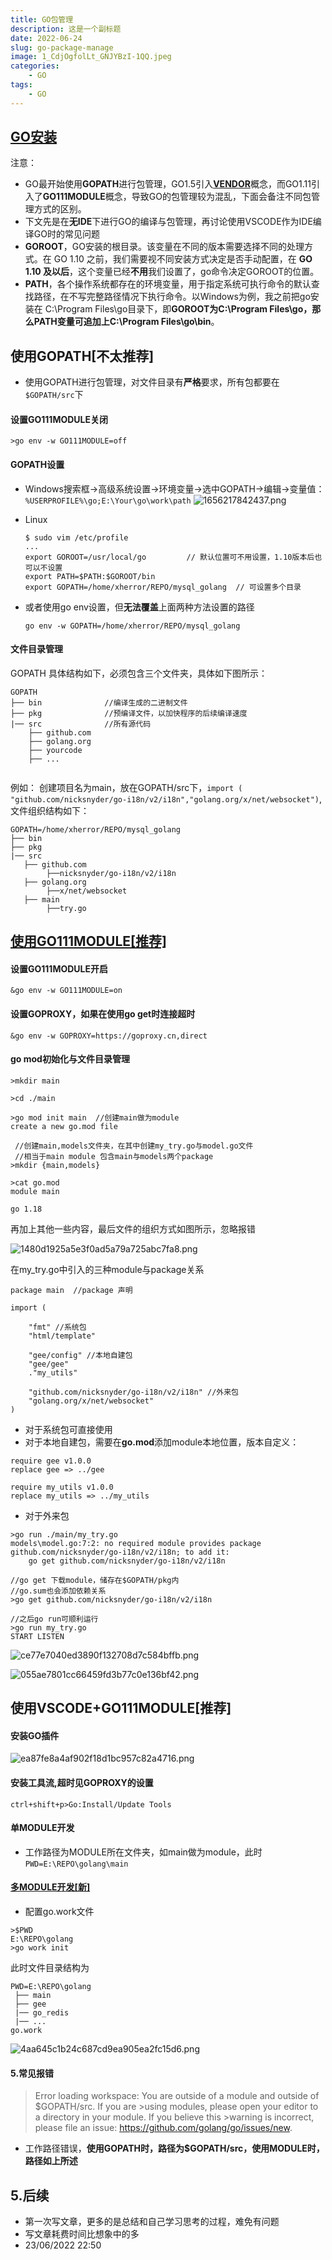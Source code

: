 ```yaml
---
title: GO包管理
description: 这是一个副标题
date: 2022-06-24
slug: go-package-manage
image: 1_CdjOgfolLt_GNJYBzI-1QQ.jpeg
categories:
    - GO
tags:
    - GO
---
```



 ## [GO安装](https://zhuanlan.zhihu.com/p/62148085)
 注意：
 *  GO最开始使用**GOPATH**进行包管理，GO1.5引入[**VENDOR**](https://zhuanlan.zhihu.com/p/374044583)概念，而GO1.11引入了**GO111MODULE**概念，导致GO的包管理较为混乱，下面会备注不同包管理方式的区别。
 *  下文先是在**无IDE**下进行GO的编译与包管理，再讨论使用VSCODE作为IDE编译GO时的常见问题
* **GOROOT**，GO安装的根目录。该变量在不同的版本需要选择不同的处理方式。在 GO 1.10 之前，我们需要视不同安装方式决定是否手动配置，在 **GO 1.10 及以后**，这个变量已经**不用**我们设置了，go命令决定GOROOT的位置。
* **PATH**，各个操作系统都存在的环境变量，用于指定系统可执行命令的默认查找路径，在不写完整路径情况下执行命令。以Windows为例，我之前把go安装在 C:\Program Files\go目录下，即**GOROOT为C:\Program Files\go，那么PATH变量可追加上C:\Program Files\go\bin**。


## 使用GOPATH[不太推荐]

* 使用GOPATH进行包管理，对文件目录有**严格**要求，所有包都要在`$GOPATH/src`下

#### 设置GO111MODULE关闭
```
>go env -w GO111MODULE=off
```


#### GOPATH设置

* Windows搜索框->高级系统设置->环境变量->选中GOPATH->编辑->变量值：`%USERPROFILE%\go;E:\Your\go\work\path`
![1656217842437.png](1656217842437.png)

* Linux
	```
	$ sudo vim /etc/profile
	...
	export GOROOT=/usr/local/go         // 默认位置可不用设置，1.10版本后也可以不设置
	export PATH=$PATH:$GOROOT/bin
	export GOPATH=/home/xherror/REPO/mysql_golang  // 可设置多个目录
	```
* 或者使用go env设置，但**无法覆盖**上面两种方法设置的路径
	```
	go env -w GOPATH=/home/xherror/REPO/mysql_golang
	```


#### 文件目录管理
GOPATH 具体结构如下，必须包含三个文件夹，具体如下图所示：
```
GOPATH
├── bin              //编译生成的二进制文件
├── pkg              //预编译文件，以加快程序的后续编译速度
|── src              //所有源代码
    ├── github.com
    ├── golang.org
    ├── yourcode
	├── ...
	
```
例如：
创建项目名为main，放在GOPATH/src下，`import (	"github.com/nicksnyder/go-i18n/v2/i18n","golang.org/x/net/websocket")`,文件组织结构如下：
 ```
 GOPATH=/home/xherror/REPO/mysql_golang
├── bin             
├── pkg             
|── src              
    ├── github.com
		 ├──nicksnyder/go-i18n/v2/i18n
    ├── golang.org
		 ├──x/net/websocket
    ├── main
		 ├──try.go
```

## [使用GO111MODULE[推荐]](https://www.jianshu.com/p/760c97ff644c)
#### 设置GO111MODULE开启
`&go env -w GO111MODULE=on`
#### 设置GOPROXY，如果在使用go get时连接超时
`&go env -w GOPROXY=https://goproxy.cn,direct`
#### go mod初始化与文件目录管理
```
>mkdir main

>cd ./main

>go mod init main  //创建main做为module 
create a new go.mod file 

 //创建main,models文件夹，在其中创建my_try.go与model.go文件
 //相当于main module 包含main与models两个package
>mkdir {main,models}

>cat go.mod
module main

go 1.18
```

再加上其他一些内容，最后文件的组织方式如图所示，忽略报错

![1480d1925a5e3f0ad5a79a725abc7fa8.png](1480d1925a5e3f0ad5a79a725abc7fa8.png)

在my_try.go中引入的三种module与package关系

```
package main  //package 声明

import (

    "fmt" //系统包
    "html/template"
    
    "gee/config" //本地自建包
    "gee/gee"
    ."my_utils"

    "github.com/nicksnyder/go-i18n/v2/i18n" //外来包
    "golang.org/x/net/websocket"
)
```

- 对于系统包可直接使用
- 对于本地自建包，需要在**go.mod**添加module本地位置，版本自定义：

```
require gee v1.0.0
replace gee => ../gee

require my_utils v1.0.0
replace my_utils => ../my_utils
```

- 对于外来包

```
>go run ./main/my_try.go
models\model.go:7:2: no required module provides package github.com/nicksnyder/go-i18n/v2/i18n; to add it:
    go get github.com/nicksnyder/go-i18n/v2/i18n

//go get 下载module，储存在$GOPATH/pkg内
//go.sum也会添加依赖关系
>go get github.com/nicksnyder/go-i18n/v2/i18n

//之后go run可顺利运行
>go run my_try.go
START LISTEN 
```
![ce77e7040ed3890f132708d7c584bffb.png](ce77e7040ed3890f132708d7c584bffb.png)

![055ae7801cc66459fd3b77c0e136bf42.png](055ae7801cc66459fd3b77c0e136bf42.png)
## 使用VSCODE+GO111MODULE[推荐]
#### 安装GO插件
![ea87fe8a4af902f18d1bc957c82a4716.png](ea87fe8a4af902f18d1bc957c82a4716.png)
#### 安装工具流,超时见GOPROXY的设置
```
ctrl+shift+p>Go:Install/Update Tools  
```
#### 单MODULE开发
* 工作路径为MODULE所在文件夹，如main做为module，此时`PWD=E:\REPO\golang\main`    
#### [多MODULE开发[新]](https://studygolang.com/articles/35547)
* 配置go.work文件
```
>$PWD
E:\REPO\golang
>go work init
```
此时文件目录结构为
 ```
 PWD=E:\REPO\golang
  ├── main             
  ├── gee            
  |── go_redis
  |── ...
go.work
```
![4aa645c1b24c687cd9ea905ea2fc15d6.png](4aa645c1b24c687cd9ea905ea2fc15d6.png)
#### 5.常见报错
>Error loading workspace: You are outside of a module and outside of $GOPATH/src. If you are >using modules, please open your editor to a directory in your module. If you believe this >warning is incorrect, please file an issue: https://github.com/golang/go/issues/new.
* 工作路径错误，**使用GOPATH时，路径为$GOPATH/src，使用MODULE时，路径如上所述**
## 5.后续
* 第一次写文章，更多的是总结和自己学习思考的过程，难免有问题
* 写文章耗费时间比想象中的多
* 23/06/2022 22:50